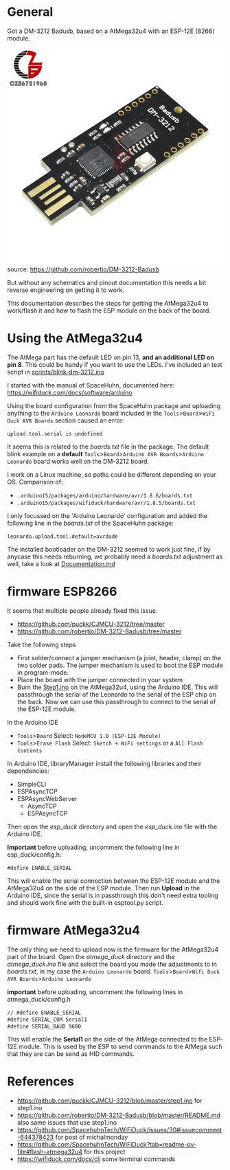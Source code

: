 # General

Got a DM-3212 Badusb, based on a AtMega32u4 with an ESP-12E (8266) module.

![image](images/dm-3212.png)
source: https://github.com/robertio/DM-3212-Badusb

But without any schematics and pinout documentation this needs a bit reverse engineering on getting it to work.

This documentation describes the steps for getting the AtMega32u4 to work/flash it and how to flash the ESP module on the back of the board.

# Using the AtMega32u4

The AtMega part has the default LED on pin 13, **and an additional LED on pin 8**. This could be handy if you want to use the LEDs.
I've included an test script in [scripts/blink-dm-3212.ino](scripts/blink-dm-3212.ino)

I started with the manual of SpaceHuhn, documented here: https://wifiduck.com/docs/software/arduino

Using the board configuration from the SpaceHuhn package and uploading anything to the `Arduino Leonardo` board included in the `Tools`>`Board`>`WiFi Duck AVR Boards` section caused an error:

```
upload.tool.serial is undefined
```

It seems this is related to the *boards.txt* file in the package.
The default blink example on a **default** `Tools`>`Board`>`Arduino AVR Boards`>`Arduino Leonardo` board works well on the DM-3212 board.

I work on a Linux machine, so paths could be different depending on your OS.
Comparison of:

* `.arduino15/packages/arduino/hardware/avr/1.8.6/boards.txt`
* `.arduino15/packages/wifiduck/hardware/avr/1.8.5/boards.txt`

I only focussed on the 'Arduino Leonardo' configuration and added the following line in the *boards.txt* of the SpaceHuhn package:
```
leonardo.upload.tool.default=avrdude
```
The installed bootloader on the DM-3212 seemed to work just fine, if by anycase this needs reburning, we probably need a *boards.txt* adjustment as well, take a look at [Documentation.md](DOCUMENTATION.md)


# firmware ESP8266

It seems that multiple people already fixed this issue.
* https://github.com/puckk/CJMCU-3212/tree/master
* https://github.com/robertio/DM-3212-Badusb/tree/master

Take the following steps
* First solder/connect a jumper mechanism (a joint, header, clamp) on the two solder pads. The jumper mechanism is used to boot the ESP module in program-mode.
* Place the board with the jumper connected in your system
* Burn the [Step1.ino](scripts/step1.ino) on the AtMega32u4, using the Arduino IDE. This will passthrough the serial of the Leonardo to the serial of the ESP chip on the back. Now we can use this passthrough to connect to the serial of the ESP-12E module.


In the Arduino IDE

* `Tools`>`Board` Select: `NodeMCU 1.0 (ESP-12E Module)`
* `Tools`>`Erase Flash` Select: `Sketch + WiFi settings` or a `All Flash Contents`

In Arduino IDE, libraryManager install the following libraries and their dependencies:
* SimpleCLI
* ESPAsyncTCP
* ESPAsyncWebServer
    * AsyncTCP
    * ESPAsyncTCP

Then open the *esp_duck* directory and open the *esp_duck.ino* file with the Arduino IDE.

**Important** before uploading, uncomment the following line in esp_duck/config.h:
```
#define ENABLE_SERIAL
```
This will enable the serial connection between the ESP-12E module and the AtMega32u4 on the side of the ESP module.
Then run **Upload** in the Arduino IDE, since the serial is in passthrough this don't need extra tooling and should work fine with the built-in esptool.py script.

# firmware AtMega32u4

The only thing we need to upload now is the firmware for the AtMega32u4 part of the board.
Open the *atmega_duck* directory and the *atmega_duck.ino* file and select the board you made the adjustments to in *boards.txt*, in my case the `Arduino Leonardo` board.
`Tools`>`Board`>`Wifi Duck AVR Boards`>`Arduino Leonardo`

**important** before uploading, uncomment the following lines in atmega_duck/config.h
```
// #define ENABLE_SERIAL
#define SERIAL_COM Serial1
#define SERIAL_BAUD 9600
```
This will enable the **Serial1** on the side of the AtMega connected to the ESP-12E module. This is used by the ESP to send commands to the AtMega such that they are can be send as HID commands.

# References

* https://github.com/puckk/CJMCU-3212/blob/master/step1.ino for step1.ino
* https://github.com/robertio/DM-3212-Badusb/blob/master/README.md also same issues that use step1.ino
* https://github.com/SpacehuhnTech/WiFiDuck/issues/30#issuecomment-644378423 for post of michalmonday
* https://github.com/SpacehuhnTech/WiFiDuck?tab=readme-ov-file#flash-atmega32u4 for this project
* https://wifiduck.com/docs/cli some terminal commands 